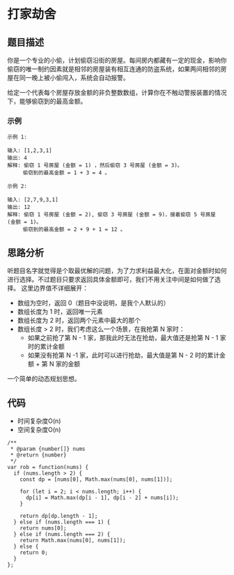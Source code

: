 # 打家劫舍

## 题目描述
你是一个专业的小偷，计划偷窃沿街的房屋。每间房内都藏有一定的现金，影响你偷窃的唯一制约因素就是相邻的房屋装有相互连通的防盗系统，如果两间相邻的房屋在同一晚上被小偷闯入，系统会自动报警。

给定一个代表每个房屋存放金额的非负整数数组，计算你在不触动警报装置的情况下，能够偷窃到的最高金额。

### 示例
```
示例 1:

输入: [1,2,3,1]
输出: 4
解释: 偷窃 1 号房屋 (金额 = 1) ，然后偷窃 3 号房屋 (金额 = 3)。
     偷窃到的最高金额 = 1 + 3 = 4 。

示例 2:

输入: [2,7,9,3,1]
输出: 12
解释: 偷窃 1 号房屋 (金额 = 2), 偷窃 3 号房屋 (金额 = 9)，接着偷窃 5 号房屋 (金额 = 1)。
     偷窃到的最高金额 = 2 + 9 + 1 = 12 。
```

## 思路分析
听题目名字就觉得是个取最优解的问题，为了力求利益最大化，在面对金额时如何进行选择。不过题目只要求返回具体金额即可，我们不用关注中间是如何做了选择。
这里边界值不详细展开：
- 数组为空时，返回 0（题目中没说明，是我个人默认的）
- 数组长度为 1 时，返回唯一元素
- 数组长度为 2 时，返回两个元素中最大的那个
- 数组长度 > 2 时，我们考虑这么一个场景，在我抢第 N 家时：
  - 如果之前抢了第 N - 1 家，那我此时无法在抢劫，最大值还是抢第 N - 1 家时的累计金额
  - 如果没有抢第 N -1 家，此时可以进行抢劫，最大值是第 N - 2 时的累计金额 + 第 N 家的金额

一个简单的动态规划思想。

## 代码
- 时间复杂度O(n)
- 空间复杂度O(n)

```
/**
 * @param {number[]} nums
 * @return {number}
 */
var rob = function(nums) {
  if (nums.length > 2) {
    const dp = [nums[0], Math.max(nums[0], nums[1])];

    for (let i = 2; i < nums.length; i++) {
      dp[i] = Math.max(dp[i - 1], dp[i - 2] + nums[i]);
    }

    return dp[dp.length - 1];
  } else if (nums.length === 1) {
    return nums[0];
  } else if (nums.length === 2) {
    return Math.max(nums[0], nums[1]);
  } else {
    return 0;
  }
};
```